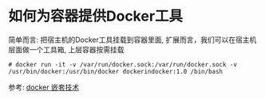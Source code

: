 # 如何为容器提供Docker工具


简单而言: 把宿主机的Docker工具挂载到容器里面, 扩展而言，我们可以在宿主机层面做一个工具箱, 上层容器按需挂载
```
# docker run -it -v /var/run/docker.sock:/var/run/docker.sock -v /usr/bin/docker:/usr/bin/docker dockerindocker:1.0 /bin/bash
```

参考: [docker 嵌套技术](https://blog.csdn.net/shida_csdn/article/details/79812817)